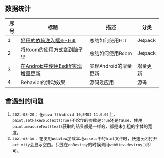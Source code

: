 ## 数据统计



| 序号 | 标题                                                         | 描述                  | 分类     |
| ---- | ------------------------------------------------------------ | --------------------- | -------- |
| 1    | [好用的依赖注入框架-Hilt](https://juejin.cn/post/6970580755520946213) | 总结如何使用Hilt      | Jetpack  |
| 2    | [将Room的使用方式塞到脑子里](https://juejin.cn/post/6992875656707211271) | 总结如何使用Room      | Jetpack  |
| 3    | [在Android中使用Bsdiff实现增量更新 ](https://juejin.cn/post/7004809959724548132) | 实现Android的增量更新 | 增量更新 |
| 4    | Behavior的滑动效果                                           | 源码及应用            | 源码     |





## 曾遇到的问题

1. `2021-08-20：` 在`nova 7(Android 10,EMUI 11.0.0)`上，`paint.setFakeBoldText(true)`不论传的参数是`true`还是`false`，使用`paint.measureText(text)`获取的结果都是一样的，都是未加粗的字体的宽度。
2. `2021-08-30：` 在使用`WebView`加载本地`assets`中的`html`文件时，快速关闭打开`activity`会显示空白。只要在`onDestroy`的时候调用`webView.destroy()`即可。

